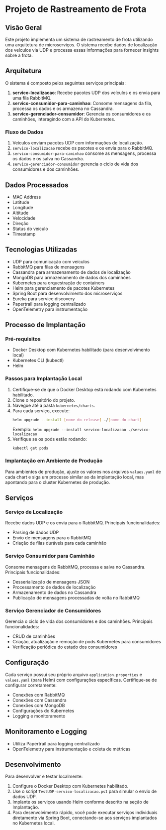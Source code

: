 # Projeto de Rastreamento de Frota

## Visão Geral

Este projeto implementa um sistema de rastreamento de frota utilizando uma arquitetura de microserviços. O sistema recebe dados de localização dos veículos via UDP e processa essas informações para fornecer insights sobre a frota.

## Arquitetura

O sistema é composto pelos seguintes serviços principais:

1. **servico-localizacao**: Recebe pacotes UDP dos veículos e os envia para uma fila RabbitMQ.
2. **servico-consumidor-para-caminhao**: Consome mensagens da fila, processa os dados e os armazena no Cassandra.
3. **servico-gerenciador-consumidor**: Gerencia os consumidores e os caminhões, interagindo com a API do Kubernetes.

### Fluxo de Dados

1. Veículos enviam pacotes UDP com informações de localização.
2. `servico-localizacao` recebe os pacotes e os envia para o RabbitMQ.
3. `servico-consumidor-para-caminhao` consome as mensagens, processa os dados e os salva no Cassandra.
4. `servico-gerenciador-consumidor` gerencia o ciclo de vida dos consumidores e dos caminhões.

## Dados Processados

- MAC Address
- Latitude
- Longitude
- Altitude
- Velocidade
- Direção
- Status do veículo
- Timestamp

## Tecnologias Utilizadas

- UDP para comunicação com veículos
- RabbitMQ para filas de mensagens
- Cassandra para armazenamento de dados de localização
- MongoDB para armazenamento de dados dos caminhões
- Kubernetes para orquestração de containers
- Helm para gerenciamento de pacotes Kubernetes
- Spring Boot para desenvolvimento dos microserviços
- Eureka para service discovery
- Papertrail para logging centralizado
- OpenTelemetry para instrumentação

## Processo de Implantação

### Pré-requisitos

- Docker Desktop com Kubernetes habilitado (para desenvolvimento local)
- Kubernetes CLI (kubectl)
- Helm

### Passos para Implantação Local

1. Certifique-se de que o Docker Desktop está rodando com Kubernetes habilitado.
2. Clone o repositório do projeto.
3. Navegue até a pasta `kubernetes/charts`.
4. Para cada serviço, execute:
   ```bash
   helm upgrade --install [nome-do-release] ./[nome-do-chart]
   ```
   Exemplo: `helm upgrade --install servico-localizacao ./servico-localizacao`
5. Verifique se os pods estão rodando:
   ```bash
   kubectl get pods
   ```

### Implantação em Ambiente de Produção

Para ambientes de produção, ajuste os valores nos arquivos `values.yaml` de cada chart e siga um processo similar ao da implantação local, mas apontando para o cluster Kubernetes de produção.

## Serviços

### Serviço de Localização

Recebe dados UDP e os envia para o RabbitMQ. Principais funcionalidades:

- Parsing de dados UDP
- Envio de mensagens para o RabbitMQ
- Criação de filas duráveis para cada caminhão

### Serviço Consumidor para Caminhão

Consome mensagens do RabbitMQ, processa e salva no Cassandra. Principais funcionalidades:

- Desserialização de mensagens JSON
- Processamento de dados de localização
- Armazenamento de dados no Cassandra
- Publicação de mensagens processadas de volta no RabbitMQ

### Serviço Gerenciador de Consumidores

Gerencia o ciclo de vida dos consumidores e dos caminhões. Principais funcionalidades:

- CRUD de caminhões
- Criação, atualização e remoção de pods Kubernetes para consumidores
- Verificação periódica do estado dos consumidores

## Configuração

Cada serviço possui seu próprio arquivo `application.properties` e `values.yaml` (para Helm) com configurações específicas. Certifique-se de configurar corretamente:

- Conexões com RabbitMQ
- Conexões com Cassandra
- Conexões com MongoDB
- Configurações do Kubernetes
- Logging e monitoramento

## Monitoramento e Logging

- Utiliza Papertrail para logging centralizado
- OpenTelemetry para instrumentação e coleta de métricas

## Desenvolvimento

Para desenvolver e testar localmente:

1. Configure o Docker Desktop com Kubernetes habilitado.
2. Use o script `TestUDP-servico-localizacao.ps1` para simular o envio de dados UDP.
3. Implante os serviços usando Helm conforme descrito na seção de Implantação.
4. Para desenvolvimento rápido, você pode executar serviços individuais diretamente via Spring Boot, conectando-se aos serviços implantados no Kubernetes local.

